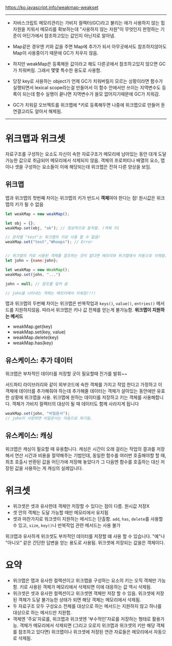 https://ko.javascript.info/weakmap-weakset

---
- 자바스크립트 메모리관리는 가비지 컬렉터(GC)라고 불리는 애가 사용하지 않는 힙 자원을 치워서 메모리를 확보하는데 "사용하지 않는 자원"이 무엇인지 판정하는 기준이
어딘가에서 참조하고있는 값인지 아닌지로 알아냄. 
- Map같은 경우엔 키와 값을 주면 Map에 추가가 되서 아무곳에서도 참조하지않아도 Map이 사용중이기 때문에 GC가 치우지 않음.

- 하지만 weakMap은 등록해둔 값이라고 해도 다른곳에서 참조하고있지 않으면 GC가 치워버림. 그래서 몇몇 특수한 용도로 사용함.

- 당장 key로 사용하는 object가 언제 GC가 치워버릴지 모르는 상황이라면 함수가 실행되면서 lexical scope라는걸 만들어서 이 함수 안에서만 쓰이는 지역변수도 등록이 되는데 함수 실행이 끝나면 지역변수가 
쓸모 없어지기때문에 GC가 치워감. 

- GC가 치워갈 오브젝트를 위크맵에 *키로 등록해두면 나중에 위크맵으로 만들어 둔 연결고리도 알아서 해제됨.
---

# 위크맵과 위크셋
자료구조를 구성하는 요소도 자신이 속한 자료구조가 메모리에 남아있는 동안 대개 도달 가능한 값으로 취급되어 메모리에서 삭제되지 않음. 객체의 프로퍼티나 배열의 요소, 맵이나 셋을 구성하는 요소들이 이에 해당되는데
위크맵은 전혀 다른 양상을 보임.

## 위크맵
맵과 위크맵의 첫번째 차이는 위크맵의 키가 반드시 **객체**여야 한다는 점! 원시값은 위크맵의 키가 될 수 없음
```javascript
let weakMap = new weakMap();

let obj = {};
weakMap.set(obj, "ok"); // 정상적으로 동작함. (객체 키)

// 문자열 "test"는 위크맵의 키로 사용 할 수 없음!
weakMap.set("test","Whoops"); // Error


// 위크맵의 키로 사용된 객체를 참조하는 것이 없다면 메모리와 위크맵에서 자동으로 삭제됨.
let john = {name:john};

let weakMap = new WeakMap();
weakMap.set(john, "...")

john = null; // 참조를 덮어 씀

// john을 나타내는 객체는 메모리에서 지워짐!!!!
```

맵과 위크맵의 두번째 차이는 위크맵은 반복작업과 `keys()`, `value()`, `entries()` 메서드를 지원하지않음. 따라서 위크맵은 키나 값 전체를 얻는게 불가능함.
**위크맵이 지원하는 메서드**
- weakMap.get(key)
- weakMap.set(key, value)
- weakMap.delete(key)
- weakMap.has(key)


## 유스케이스: 추가 데이터
위크맵은 부차적인 데이터를 저장할 곳이 필요할때 진가를 발휘~~

서드파티 라이브러리와 같이 외부코드에 속한 객체를 가지고 작업 한다고 가정하고 이 객체에 데이터를 추가해줘야 하는데 추가해줄 데이터는 객체가 살아있는 동안에만 유효한 상황에 위크맵을 사용.
위크맵에 원하는 데이터를 저장하고 키는 객체를 사용해합니다. 객체가 가비지 컬렉터의 대상이 될 때 데이터도 함께 사라지게 됩니다
```javascript
weakMap.set(john, "비밀문서");
// john이 사망하면 비밀문서는 자동으로 파기됨.
```


## 유스케이스: 캐싱
위크맵은 캐싱이 필요할 때 유용합니다. 캐싱은 시간이 오래 걸리는 작업의 결과를 저장해서 연산 시간과 비용을 절약해주는 기법인데, 동일한 함수를 여러번 호출해야할 할 때, 최초 호출시 반환된 값을
어딘가에 저장해 놓았다가 그 다음엔 함수를 호출하는 대신 저장된 값을 사용하는 게 캐싱의 실례입니다.


# 위크셋
- 위크셋은 셋과 유사한데 객체만 저장할 수 있다는 점이 다름. 원시값 저장X
- 셋 안의 객체는 도달 가능할 때만 메모리에서 유지됨
- 셋과 마찬가지로 워크셋이 지원하는 메서드는 단촐함. `add`, `has`, `delete`를 사용할 수 있고, `size`, `key()`나 반복작업 관련 메서드는 사용 불가

위크맵과 유사하게 위크셋도 부차적인 데이터를 저장할 떄 사용 할 수 있습니다. "예"나 "아니오" 같은 간단한 답변을 얻는 용도로 사용됨.
위크셋에 저장되는 값을은 객체이다.


# 요약 
- 위크맵은 맵과 유사한 컬렉션이고 위크맵을 구성하는 요소의 키는 오직 객체만 가능함. 키로 사용된 객체가 메모리에서 삭제되면 이에 대응하는 값 역시 삭제됨.
- 위크셋은 셋과 유사한 컬렉션이고 위크셋엔 객체만 저장 할 수 있음. 위크셋에 저장된 객체가 도달 불가능한 상태가 되면 해당 객체는 메모리에서 삭제됨.
- 두 자료구조 모두 구성요소 전체를 대상으로 하는 메서드는 지원하지 않고 하나를 대상으로 하는 메서드만 지원함.
- 객체엔 '주요'자료를, 위크맵과 위크셋엔 '부수적인'자료를 저장하는 형태로 활용가능. 객체가 메모리에서 삭제되면 (그리고 오로지 위크맵과 위크셋의 키만 해당 객체를 참조하고 있다면)
위크맵이나 위크셋에 저장된 연관 자료들은 메모리에서 자동으로 삭제됨.










